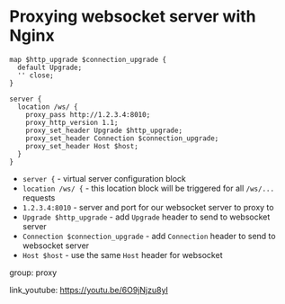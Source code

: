 # Proxying websocket server with Nginx

```nginx
map $http_upgrade $connection_upgrade {
  default Upgrade;
  '' close;
}

server {
  location /ws/ {
    proxy_pass http://1.2.3.4:8010;
    proxy_http_version 1.1;
    proxy_set_header Upgrade $http_upgrade;
    proxy_set_header Connection $connection_upgrade;
    proxy_set_header Host $host;
  }
}
```

- `server {` - virtual server configuration block
- `location /ws/ {` - this location block will be triggered for all `/ws/...` requests
- `1.2.3.4:8010` - server and port for our websocket server to proxy to
- `Upgrade $http_upgrade` - add `Upgrade` header to send to websocket server
- `Connection $connection_upgrade` - add `Connection` header to send to websocket server
- `Host $host` - use the same `Host` header for websocket

group: proxy


link_youtube: https://youtu.be/6O9jNjzu8yI
